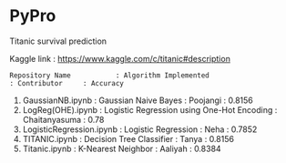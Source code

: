 # PyPro
Titanic survival prediction

Kaggle link : https://www.kaggle.com/c/titanic#description

    Repository Name           : Algorithm Implemented                      : Contributor     : Accuracy

1.  GaussianNB.ipynb          : Gaussian Naive Bayes                       : Poojangi        : 0.8156
2.  LogReg(OHE).ipynb         : Logistic Regression using One-Hot Encoding : Chaitanyasuma   : 0.78
3.  LogisticRegression.ipynb  : Logistic Regression                        : Neha            : 0.7852
4.  TITANIC.ipynb             : Decision Tree Classifier                   : Tanya           : 0.8156
5.  Titanic.ipynb             : K-Nearest Neighbor                         : Aaliyah         : 0.8384
